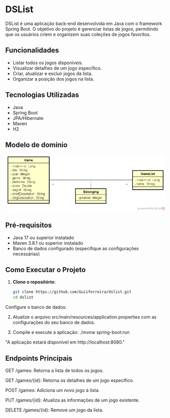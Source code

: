 # DSList

DSList é uma aplicação back-end desenvolvida em Java com o framework Spring Boot. O objetivo do projeto é gerenciar listas de jogos, permitindo que os usuários criem e organizem suas coleções de jogos favoritos.

## Funcionalidades

- Listar todos os jogos disponíveis.
- Visualizar detalhes de um jogo específico.
- Criar, atualizar e excluir jogos da lista.
- Organizar a posição dos jogos na lista.

## Tecnologias Utilizadas

- Java
- Spring Boot
- JPA/Hibernate
- Maven
- H2

## Modelo de domínio 

![Modelo de domínio DSList](https://raw.githubusercontent.com/devsuperior/java-spring-dslist/main/resources/dslist-model.png)

## Pré-requisitos

- Java 17 ou superior instalado
- Maven 3.8.1 ou superior instalado
- Banco de dados configurado (especifique as configurações necessárias)

## Como Executar o Projeto

1. **Clone o repositório:**

   ```bash
   git clone https://github.com/Guiiferreira/dslist.git
   cd dslist
Configure o banco de dados:

2. Atualize o arquivo src/main/resources/application.properties com as configurações do seu banco de dados.

3. Compile e execute a aplicação:
   ./mvnw spring-boot:run
   
"A aplicação estará disponível em http://localhost:8080."

## Endpoints Principais

GET /games: Retorna a lista de todos os jogos.

GET /games/{id}: Retorna os detalhes de um jogo específico.

POST /games: Adiciona um novo jogo à lista.

PUT /games/{id}: Atualiza as informações de um jogo existente.

DELETE /games/{id}: Remove um jogo da lista.
